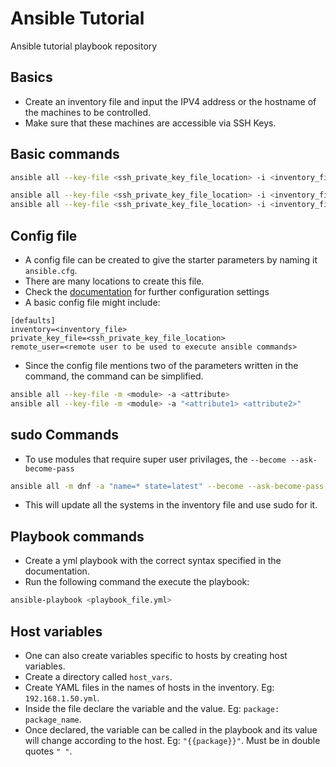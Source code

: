 # Ansible Tutorial
Ansible tutorial playbook repository

## Basics
- Create an inventory file and input the IPV4 address or the hostname of the machines to be controlled.
- Make sure that these machines are accessible via SSH Keys.

## Basic commands
``` bash
ansible all --key-file <ssh_private_key_file_location> -i <inventory_file> -m <module>
```

``` bash
ansible all --key-file <ssh_private_key_file_location> -i <inventory_file> -m <module> -a <attribute>
ansible all --key-file <ssh_private_key_file_location> -i <inventory_file> -m <module> -a "<attribute1> <attribute2>"
```

## Config file
- A config file can be created to give the starter parameters by naming it `ansible.cfg`.
- There are many locations to create this file.
- Check the [documentation](https://docs.ansible.com/ansible/latest/reference_appendices/config.html) for further configuration settings
- A basic config file might include:
```
[defaults]
inventory=<inventory_file>
private_key_file=<ssh_private_key_file_location>
remote_user=<remote user to be used to execute ansible commands>
```

- Since the config file mentions two of the parameters written in the command, the command can be simplified.
``` bash
ansible all --key-file -m <module> -a <attribute>
ansible all --key-file -m <module> -a "<attribute1> <attribute2>"
```

## sudo Commands
- To use modules that require super user privilages, the `--become --ask-become-pass`
``` bash
ansible all -m dnf -a "name=* state=latest" --become --ask-become-pass
```

- This will update all the systems in the inventory file and use sudo for it.

## Playbook commands
- Create a yml playbook with the correct syntax specified in the documentation.
- Run the following command the execute the playbook:
``` bash
ansible-playbook <playbook_file.yml>
```
## Host variables
- One can also create variables specific to hosts by creating host variables.
- Create a directory called `host_vars`.
- Create YAML files in the names of hosts in the inventory. Eg: `192.168.1.50.yml`.
- Inside the file declare the variable and the value. Eg: `package: package_name`.
- Once declared, the variable can be called in the playbook and its value will change according to the host. Eg: `"{{package}}"`. Must be in double quotes `" "`.

